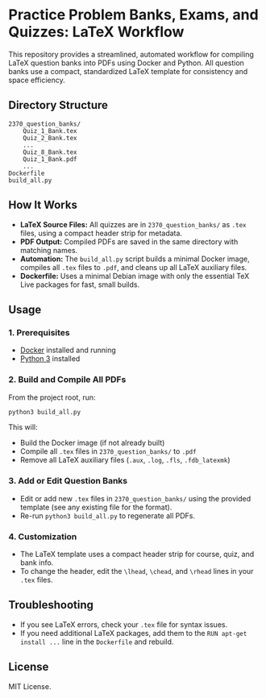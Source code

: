 # Practice Problem Banks, Exams, and Quizzes: LaTeX Workflow

This repository provides a streamlined, automated workflow for compiling LaTeX question banks into PDFs using Docker and Python. All question banks use a compact, standardized LaTeX template for consistency and space efficiency.

## Directory Structure

```
2370_question_banks/
    Quiz_1_Bank.tex
    Quiz_2_Bank.tex
    ...
    Quiz_8_Bank.tex
    Quiz_1_Bank.pdf
    ...
Dockerfile
build_all.py
```

## How It Works

- **LaTeX Source Files:** All quizzes are in `2370_question_banks/` as `.tex` files, using a compact header strip for metadata.
- **PDF Output:** Compiled PDFs are saved in the same directory with matching names.
- **Automation:** The `build_all.py` script builds a minimal Docker image, compiles all `.tex` files to `.pdf`, and cleans up all LaTeX auxiliary files.
- **Dockerfile:** Uses a minimal Debian image with only the essential TeX Live packages for fast, small builds.

## Usage

### 1. Prerequisites
- [Docker](https://www.docker.com/) installed and running
- [Python 3](https://www.python.org/) installed

### 2. Build and Compile All PDFs

From the project root, run:

```zsh
python3 build_all.py
```

This will:
- Build the Docker image (if not already built)
- Compile all `.tex` files in `2370_question_banks/` to `.pdf`
- Remove all LaTeX auxiliary files (`.aux`, `.log`, `.fls`, `.fdb_latexmk`)

### 3. Add or Edit Question Banks
- Edit or add new `.tex` files in `2370_question_banks/` using the provided template (see any existing file for the format).
- Re-run `python3 build_all.py` to regenerate all PDFs.

### 4. Customization
- The LaTeX template uses a compact header strip for course, quiz, and bank info.
- To change the header, edit the `\lhead`, `\chead`, and `\rhead` lines in your `.tex` files.

## Troubleshooting
- If you see LaTeX errors, check your `.tex` file for syntax issues.
- If you need additional LaTeX packages, add them to the `RUN apt-get install ...` line in the `Dockerfile` and rebuild.

## License
MIT License.
